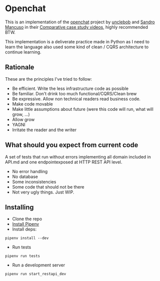 # Openchat
This is an implementation of the [openchat](https://github.com/sandromancuso/cleancoders_openchat) project by [unclebob](https://twitter.com/unclebobmartin) and
[Sandro Mancuso](https://twitter.com/sandromancuso) in their [Comparative case study videos](https://cleancoders.com/videos/comparativeDesign), highly recommended BTW.

This implementation is a deliverate practice made in Python as I need to learn the language also used some kind of clean / CQRS architecture to continue learning.

## Rationale
These are the principles I've tried to follow:
* Be efficient. Write the less infrastructure code as possible
* Be familiar. Don't drink too much functional/CQRS/Clean brew
* Be expressive. Allow non technical readers read business code.
* Make code movable
* Make little assumptions about future (were this code will run, what will grow, ...)
* Allow grow 
* YAGNI
* Irritate the reader and the writer


## What should you expect from current code
A set of tests that run without errors implementing all domain included in API.md and one endpointexposed at HTTP REST API level.
* No error handling
* No database
* Some inconsistencies
* Some code that should not be there
* Not very ugly things. Just WIP.

## Installing
* Clone the repo
* [Install Pipenv](https://pipenv.readthedocs.io/en/latest/install/#installing-pipenv)
* Install deps:
```
pipenv install --dev
```
* Run tests
```
pipenv run tests
```
* Run a development server
```
pipenv run start_restapi_dev
```
